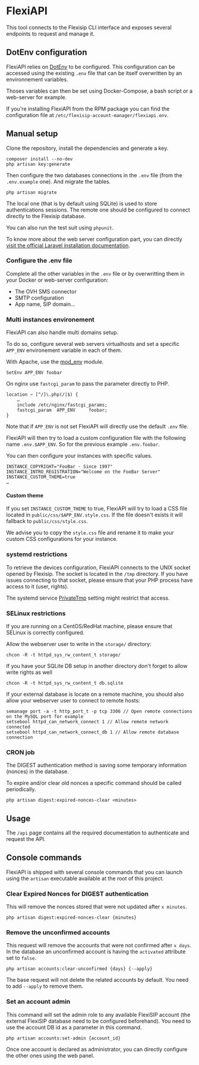 # FlexiAPI

This tool connects to the Flexisip CLI interface and exposes several endpoints to request and manage it.

## DotEnv configuration

FlexiAPI relies on [DotEnv](https://github.com/vlucas/phpdotenv) to be configured. This configuration can be accessed using the existing `.env` file that can be itself overwritten by an environnement variables.

Thoses variables can then be set using Docker-Compose, a bash script or a web-server for example.

If you're installing FlexiAPI from the RPM package you can find the configuration file at `/etc/flexisip-account-manager/flexiapi.env`.

## Manual setup

Clone the repository, install the dependencies and generate a key.

    composer install --no-dev
    php artisan key:generate

Then configure the two databases connections in the `.env` file (from the `.env.example` one). And migrate the tables.

    php artisan migrate

The local one (that is by default using SQLite) is used to store authentications sessions. The remote one should be configured to connect directly to the Flexisip database.

You can also run the test suit using `phpunit`.

To know more about the web server configuration part, you can directly [visit the official Laravel installation documentation](https://laravel.com/docs/8.x).

### Configure the .env file

Complete all the other variables in the `.env` file or by overwritting them in your Docker or web-server configuration:
- The OVH SMS connector
- SMTP configuration
- App name, SIP domain…

### Multi instances environement

FlexiAPI can also handle multi domains setup.

To do so, configure several web servers virtualhosts and set a specific `APP_ENV` environement variable in each of them.

With Apache, use the [mod_env](https://httpd.apache.org/docs/2.4/mod/mod_env.html) module.

    SetEnv APP_ENV foobar

On nginx use `fastcgi_param` to pass the parameter directly to PHP.

    location ~ [^/]\.php(/|$) {
        …
        include /etc/nginx/fastcgi_params;
        fastcgi_param  APP_ENV     foobar;
    }

Note that if `APP_ENV` is not set FlexiAPI will directly use the default `.env` file.

FlexiAPI will then try to load a custom configuration file with the following name `.env.$APP_ENV`. So for the previous example `.env.foobar`.

You can then configure your instances with specific values.

    INSTANCE_COPYRIGHT="FooBar - Since 1997"
    INSTANCE_INTRO_REGISTRATION="Welcome on the FooBar Server"
    INSTANCE_CUSTOM_THEME=true
    …

#### Custom theme

If you set `INSTANCE_CUSTOM_THEME` to true, FlexiAPI will try to load a CSS file located in `public/css/$APP_ENV.style.css`. If the file doesn't exists it will fallback to `public/css/style.css`.

We advise you to copy the `style.css` file and rename it to make your custom CSS configurations for your instance.

### systemd restrictions

To retrieve the devices configuration, FlexiAPI connects to the UNIX socket opened by Flexisip. The socket is located in the `/tmp` directory.
If you have issues connecting to that socket, please ensure that your PHP process have access to it (user, rights).

The systemd service [PrivateTmp](https://access.redhat.com/blogs/766093/posts/1976243) setting might restrict that access.

### SELinux restrictions

If you are running on a CentOS/RedHat machine, please ensure that SELinux is correctly configured.

Allow the webserver user to write in the `storage/` directory:

    chcon -R -t httpd_sys_rw_content_t storage/

If you have your SQLite DB setup in another directory don't forget to allow write rights as well

    chcon -R -t httpd_sys_rw_content_t db.sqlite

If your external database is locate on a remote machine, you should also allow your webserver user to connect to remote hosts:

    semanage port -a -t http_port_t -p tcp 3306 // Open remote connections on the MySQL port for example
    setsebool httpd_can_network_connect 1 // Allow remote network connected
    setsebool httpd_can_network_connect_db 1 // Allow remote database connection

### CRON job

The DIGEST authentication method is saving some temporary information (nonces) in the database.

To expire and/or clear old nonces a specific command should be called periodically.

    php artisan digest:expired-nonces-clear <minutes>

## Usage

The `/api` page contains all the required documentation to authenticate and request the API.

## Console commands

FlexiAPI is shipped with several console commands that you can launch using the `artisan` executable available at the root of this project.

### Clear Expired Nonces for DIGEST authentication

This will remove the nonces stored that were not updated after `x minutes`.

    php artisan digest:expired-nonces-clear {minutes}

### Remove the unconfirmed accounts

This request will remove the accounts that were not confirmed after `x days`. In the database an unconfirmed account is having the `activated` attribute set to `false`.

    php artisan accounts:clear-unconfirmed {days} {--apply}

The base request will not delete the related accounts by default. You need to add `--apply` to remove them.

### Set an account admin

This command will set the admin role to any available FlexiSIP account (the external FlexiSIP database need to be configured beforehand). You need to use the account DB id as a parameter in this command.

    php artisan accounts:set-admin {account_id}

Once one account is declared as administrator, you can directly configure the other ones using the web panel.